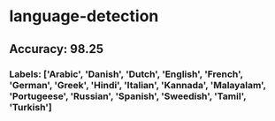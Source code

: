 # language-detection

## Accuracy: 98.25

### Labels: ['Arabic', 'Danish', 'Dutch', 'English', 'French', 'German', 'Greek', 'Hindi', 'Italian', 'Kannada', 'Malayalam', 'Portugeese', 'Russian', 'Spanish', 'Sweedish', 'Tamil', 'Turkish']


